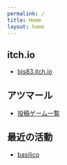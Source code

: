 ```yaml
---
permalink: /
title: Home
layout: home
---
```


## itch.io

- [bis83.itch.io](https://bis83.itch.io/)

## アツマール

- [投稿ゲーム一覧](https://game.nicovideo.jp/atsumaru/users/7096898?link_in=gamepage_posted)

## 最近の活動

- [basilico](/basilico)

